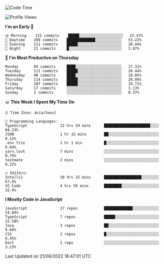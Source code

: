 <!--START_SECTION:waka-->
![Code Time](http://img.shields.io/badge/Code%20Time-0%20secs-blue)

![Profile Views](http://img.shields.io/badge/Profile%20Views-0-blue)

**I'm an Early 🐤** 

```text
🌞 Morning    122 commits    █████░░░░░░░░░░░░░░░░░░░░   22.47% 
🌆 Daytime    289 commits    █████████████░░░░░░░░░░░░   53.22% 
🌃 Evening    111 commits    █████░░░░░░░░░░░░░░░░░░░░   20.44% 
🌙 Night      21 commits     █░░░░░░░░░░░░░░░░░░░░░░░░   3.87%

```
📅 **I'm Most Productive on Thursday** 

```text
Monday       94 commits     ████░░░░░░░░░░░░░░░░░░░░░   17.31% 
Tuesday      111 commits    █████░░░░░░░░░░░░░░░░░░░░   20.44% 
Wednesday    98 commits     ████░░░░░░░░░░░░░░░░░░░░░   18.05% 
Thursday     114 commits    █████░░░░░░░░░░░░░░░░░░░░   20.99% 
Friday       107 commits    █████░░░░░░░░░░░░░░░░░░░░   19.71% 
Saturday     17 commits     ░░░░░░░░░░░░░░░░░░░░░░░░░   3.13% 
Sunday       2 commits      ░░░░░░░░░░░░░░░░░░░░░░░░░   0.37%

```


📊 **This Week I Spent My Time On** 

```text
⌚︎ Time Zone: Asia/Seoul

💬 Programming Languages: 
TypeScript               12 hrs 59 mins      █████████████████████░░░░   84.23% 
JSON                     1 hr 15 mins        ██░░░░░░░░░░░░░░░░░░░░░░░   8.12% 
.env file                1 hr 1 min          █░░░░░░░░░░░░░░░░░░░░░░░░   6.64% 
yarn.lock                7 mins              ░░░░░░░░░░░░░░░░░░░░░░░░░   0.79% 
textmate                 2 mins              ░░░░░░░░░░░░░░░░░░░░░░░░░   0.22%

🔥 Editors: 
IntelliJ                 10 hrs 25 mins      █████████████████░░░░░░░░   67.6% 
VS Code                  4 hrs 59 mins       ████████░░░░░░░░░░░░░░░░░   32.4%

```

**I Mostly Code in JavaScript** 

```text
JavaScript               17 repos            █████████████░░░░░░░░░░░░   54.84% 
TypeScript               7 repos             █████░░░░░░░░░░░░░░░░░░░░   22.58% 
Java                     3 repos             ██░░░░░░░░░░░░░░░░░░░░░░░   9.68% 
CSS                      2 repos             █░░░░░░░░░░░░░░░░░░░░░░░░   6.45% 
Dart                     1 repo              ░░░░░░░░░░░░░░░░░░░░░░░░░   3.23%

```



 Last Updated on 21/06/2022 18:47:01 UTC
<!--END_SECTION:waka-->
